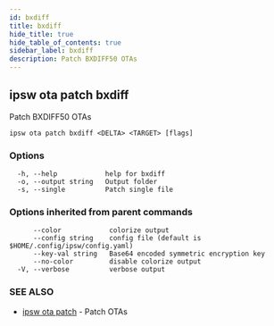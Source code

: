 ```yaml
---
id: bxdiff
title: bxdiff
hide_title: true
hide_table_of_contents: true
sidebar_label: bxdiff
description: Patch BXDIFF50 OTAs
---
```

## ipsw ota patch bxdiff

Patch BXDIFF50 OTAs

```
ipsw ota patch bxdiff <DELTA> <TARGET> [flags]
```

### Options

```
  -h, --help            help for bxdiff
  -o, --output string   Output folder
  -s, --single          Patch single file
```

### Options inherited from parent commands

```
      --color            colorize output
      --config string    config file (default is $HOME/.config/ipsw/config.yaml)
      --key-val string   Base64 encoded symmetric encryption key
      --no-color         disable colorize output
  -V, --verbose          verbose output
```

### SEE ALSO

* [ipsw ota patch](/docs/cli/ipsw/ota/patch)	 - Patch OTAs

